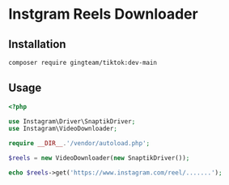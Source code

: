 # Instgram Reels Downloader

## Installation

```bash
composer require gingteam/tiktok:dev-main
```


## Usage

```php
<?php

use Instagram\Driver\SnaptikDriver;
use Instagram\VideoDownloader;

require __DIR__.'/vendor/autoload.php';

$reels = new VideoDownloader(new SnaptikDriver());

echo $reels->get('https://www.instagram.com/reel/.......');
```
